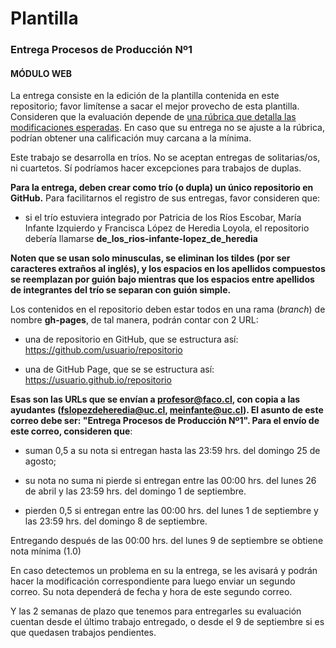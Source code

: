 # Plantilla

### Entrega Procesos de Producción Nº1

#### MÓDULO WEB

La entrega consiste en la edición de la plantilla contenida en este repositorio; favor limítense a sacar el mejor provecho de esta plantilla. Consideren que la evaluación depende de [una rúbrica que detalla las modificaciones esperadas](https://docs.google.com/spreadsheets/d/1M3ofrTqd8at256lX49kDg6wRTooTTiupnqlP3sFJyLc/edit?usp=sharing). En caso que su entrega no se ajuste a la rúbrica, podrían obtener una calificación muy carcana a la mínima.

Este trabajo se desarrolla en tríos. No se aceptan entregas de solitarias/os, ni cuartetos. Sí podríamos hacer excepciones para trabajos de duplas.

**Para la entrega, deben crear como trío (o dupla) un único repositorio en GitHub.** Para facilitarnos el registro de sus entregas, favor consideren que:

- si el trío estuviera integrado por Patricia de los Ríos Escobar, María Infante Izquierdo y Francisca López de Heredia Loyola, el repositorio debería llamarse **de_los_rios-infante-lopez_de_heredia**

**Noten que se usan solo minusculas, se eliminan los tildes (por ser caracteres extraños al inglés), y los espacios en los apellidos compuestos se reemplazan por guión bajo mientras que los espacios entre apellidos de integrantes del trío se separan con guión simple.**

Los contenidos en el repositorio deben estar todos en una rama (*branch*) de nombre **gh-pages**, de tal manera, podrán contar con 2 URL:

- una de repositorio en GitHub, que se estructura así: https://github.com/usuario/repositorio

- una de GitHub Page, que se se estructura así: https://usuario.github.io/repositorio

**Esas son las URLs que se envían a profesor@faco.cl, con copia a las ayudantes (fslopezdeheredia@uc.cl, meinfante@uc.cl). El asunto de este correo debe ser: "Entrega Procesos de Producción Nº1". Para el envío de este correo, consideren que**: 

- suman 0,5 a su nota si entregan hasta las 23:59 hrs. del domingo 25 de agosto;

- su nota no suma ni pierde si entregan entre las 00:00 hrs. del lunes 26 de abril y las 23:59 hrs. del domingo 1 de septiembre.

- pierden 0,5 si entregan entre las 00:00 hrs. del lunes 1 de septiembre y las 23:59 hrs. del domingo 8 de septiembre.

Entregando después de las 00:00 hrs. del lunes 9 de septiembre se obtiene nota mínima (1.0)

En caso detectemos un problema en su la entrega, se les avisará y podrán hacer la modificación correspondiente para luego enviar un segundo correo. Su nota dependerá de fecha y hora de este segundo correo.

Y las 2 semanas de plazo que tenemos para entregarles su evaluación cuentan desde el último trabajo entregado, o desde el 9 de septiembre si es que quedasen trabajos pendientes.
